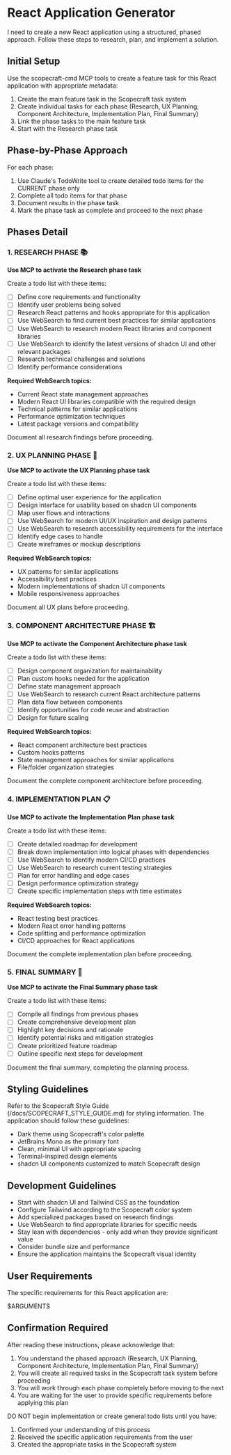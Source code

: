 # React Application Generator

I need to create a new React application using a structured, phased approach. Follow these steps to research, plan, and implement a solution.

## Initial Setup

Use the scopecraft-cmd MCP tools to create a feature task for this React application with appropriate metadata:

1. Create the main feature task in the Scopecraft task system
2. Create individual tasks for each phase (Research, UX Planning, Component Architecture, Implementation Plan, Final Summary)
3. Link the phase tasks to the main feature task
4. Start with the Research phase task

## Phase-by-Phase Approach

For each phase:
1. Use Claude's TodoWrite tool to create detailed todo items for the CURRENT phase only
2. Complete all todo items for that phase
3. Document results in the phase task
4. Mark the phase task as complete and proceed to the next phase

## Phases Detail

### 1. RESEARCH PHASE 📚

**Use MCP to activate the Research phase task**

Create a todo list with these items:
- [ ] Define core requirements and functionality
- [ ] Identify user problems being solved
- [ ] Research React patterns and hooks appropriate for this application
- [ ] Use WebSearch to find current best practices for similar applications
- [ ] Use WebSearch to research modern React libraries and component libraries
- [ ] Use WebSearch to identify the latest versions of shadcn UI and other relevant packages
- [ ] Research technical challenges and solutions
- [ ] Identify performance considerations

**Required WebSearch topics:**
- Current React state management approaches
- Modern React UI libraries compatible with the required design
- Technical patterns for similar applications
- Performance optimization techniques
- Latest package versions and compatibility

Document all research findings before proceeding.

### 2. UX PLANNING PHASE 🎨

**Use MCP to activate the UX Planning phase task**

Create a todo list with these items:
- [ ] Define optimal user experience for the application
- [ ] Design interface for usability based on shadcn UI components
- [ ] Map user flows and interactions
- [ ] Use WebSearch for modern UI/UX inspiration and design patterns
- [ ] Use WebSearch to research accessibility requirements for the interface
- [ ] Identify edge cases to handle
- [ ] Create wireframes or mockup descriptions

**Required WebSearch topics:**
- UX patterns for similar applications
- Accessibility best practices
- Modern implementations of shadcn UI components
- Mobile responsiveness approaches

Document all UX plans before proceeding.

### 3. COMPONENT ARCHITECTURE PHASE 🏗️

**Use MCP to activate the Component Architecture phase task**

Create a todo list with these items:
- [ ] Design component organization for maintainability
- [ ] Plan custom hooks needed for the application
- [ ] Define state management approach
- [ ] Use WebSearch to research current React architecture patterns
- [ ] Plan data flow between components
- [ ] Identify opportunities for code reuse and abstraction
- [ ] Design for future scaling

**Required WebSearch topics:**
- React component architecture best practices
- Custom hooks patterns
- State management approaches for similar applications
- File/folder organization strategies

Document the complete component architecture before proceeding.

### 4. IMPLEMENTATION PLAN 📋

**Use MCP to activate the Implementation Plan phase task**

Create a todo list with these items:
- [ ] Create detailed roadmap for development
- [ ] Break down implementation into logical phases with dependencies
- [ ] Use WebSearch to identify modern CI/CD practices
- [ ] Use WebSearch to research current testing strategies
- [ ] Plan for error handling and edge cases
- [ ] Design performance optimization strategy
- [ ] Create specific implementation steps with time estimates

**Required WebSearch topics:**
- React testing best practices
- Modern React error handling patterns
- Code splitting and performance optimization
- CI/CD approaches for React applications

Document the complete implementation plan before proceeding.

### 5. FINAL SUMMARY 📝

**Use MCP to activate the Final Summary phase task**

Create a todo list with these items:
- [ ] Compile all findings from previous phases
- [ ] Create comprehensive development plan
- [ ] Highlight key decisions and rationale
- [ ] Identify potential risks and mitigation strategies
- [ ] Create prioritized feature roadmap
- [ ] Outline specific next steps for development

Document the final summary, completing the planning process.

## Styling Guidelines

Refer to the Scopecraft Style Guide (/docs/SCOPECRAFT_STYLE_GUIDE.md) for styling information. The application should follow these guidelines:
- Dark theme using Scopecraft's color palette
- JetBrains Mono as the primary font
- Clean, minimal UI with appropriate spacing
- Terminal-inspired design elements
- shadcn UI components customized to match Scopecraft design

## Development Guidelines

- Start with shadcn UI and Tailwind CSS as the foundation
- Configure Tailwind according to the Scopecraft color system
- Add specialized packages based on research findings
- Use WebSearch to find appropriate libraries for specific needs
- Stay lean with dependencies - only add when they provide significant value
- Consider bundle size and performance
- Ensure the application maintains the Scopecraft visual identity

## User Requirements

The specific requirements for this React application are:

$ARGUMENTS

## Confirmation Required

After reading these instructions, please acknowledge that:

1. You understand the phased approach (Research, UX Planning, Component Architecture, Implementation Plan, Final Summary)
2. You will create all required tasks in the Scopecraft task system before proceeding
3. You will work through each phase completely before moving to the next
4. You are waiting for the user to provide specific requirements before applying this plan

DO NOT begin implementation or create general todo lists until you have:
1. Confirmed your understanding of this process
2. Received the specific application requirements from the user
3. Created the appropriate tasks in the Scopecraft system